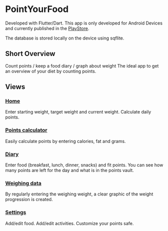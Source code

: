 # PointYourFood

Developed with Flutter/Dart. This app is only developed for Android Devices and currently published in the [PlayStore](https://play.google.com/store/apps/details?id=com.pointyourfood).

The database is stored locally on the device using sqflite.

## Short Overview

Count points / keep a food diary / graph about weight The ideal app to get an overview of your diet by counting points.

## Views
### <ins>Home

Enter starting weight, target weight and current weight. Calculate daily points.

### <ins>Points calculator

Easily calculate points by entering calories, fat and grams.

### <ins>Diary

Enter food (breakfast, lunch, dinner, snacks) and fit points. You can see how many points are left for the day and what is in the points vault.

### <ins>Weighing data
 
By regularly entering the weighing weight, a clear graphic of the weight progression is created.

### <ins>Settings

Add/edit food. Add/edit activities. Customize your points safe.
